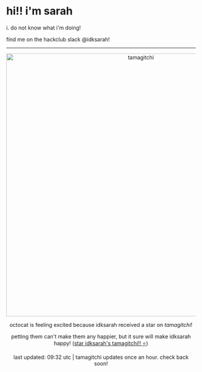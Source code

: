 <h1> hi!! i'm sarah</h1>
<p> i. do not know what i'm doing! </p>
<p> find me on the hackclub slack @idksarah!</p>
<hr class="solid">
<div align="center">
<img style="width: 50em;" src="https://hc-cdn.hel1.your-objectstorage.com/s/v3/7d352400490c50770430f069bf846b1b0d4abbce_excited.gif" alt="tamagitchi" /><br>

<p>octocat is feeling excited because idksarah received a star on <i>tamagitchi</i>!</p>
<p>petting them can't make them any happier, but it sure will make idksarah happy! (<a href="https://github.com/idksarah/tamagitchi">star idksarah's tamagitchi!! ⭐</a>)</p>

<p>last updated: 09:32 utc | tamagitchi updates once an hour. check back soon! </p>
</div>